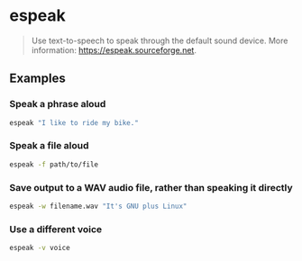 # espeak

> Use text-to-speech to speak through the default sound device. More information: <https://espeak.sourceforge.net>.

## Examples

### Speak a phrase aloud

```bash
espeak "I like to ride my bike."
```

### Speak a file aloud

```bash
espeak -f path/to/file
```

### Save output to a WAV audio file, rather than speaking it directly

```bash
espeak -w filename.wav "It's GNU plus Linux"
```

### Use a different voice

```bash
espeak -v voice
```
